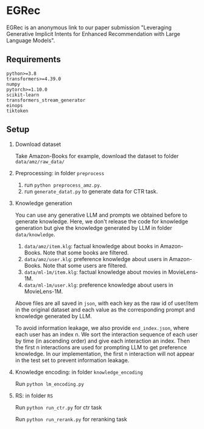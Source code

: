 # EGRec

EGRec is an anonymous link to our paper submission "Leveraging Generative Implicit Intents for Enhanced Recommendation with Large Language Models".



## Requirements
```
python>=3.8
transformers>=4.39.0
numpy
pytorch>=1.10.0
scikit-learn
transformers_stream_generator
einops
tiktoken
```

## Setup

1. Download dataset
   
   Take Amazon-Books for example, download the dataset to folder `data/amz/raw_data/`
2. Preprocessing: in folder `preprocess`
   1. run `python preprocess_amz.py`.
   2. run `generate_datat.py` to generate data for CTR  task.
   
3. Knowledge generation

   You can use any generative LLM and prompts we obtained before to generate knowledge. Here, we don't release the code for knowledge generation but give the knowledge generated by LLM in folder `data/knowledge`.
   1. `data/amz/item.klg`: factual knowledge about books in Amazon-Books. Note that some books are filtered.
   2. `data/amz/user.klg`: preference knowledge about users in Amazon-Books. Note that some users are filtered.
   3. `data/ml-1m/item.klg`: factual knowledge about movies in MovieLens-1M.
   4. `data/ml-1m/user.klg`: preference knowledge about users in MovieLens-1M. 
   
   Above files are all saved in `json`, with each key as the raw id of user/item in the original dataset and each value as the corresponding prompt and knowledge generated by LLM.
   
   To avoid information leakage, we also provide `end_index.json`, where each user has an index n. We sort the interaction sequence of each user by time (in ascending order) and give each interaction an index. Then the first n interactions are used for prompting LLM to get preference knowledge. In our implementation, the first n interaction will not appear in the test set to prevent information leakage.

4. Knowledge encoding: in folder `knowledge_encoding`

   Run `python lm_encoding.py`
5. RS: in folder `RS`

   Run `python run_ctr.py` for ctr task

   Run `python run_rerank.py` for reranking task
